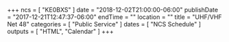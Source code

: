 +++
ncs = [ "KE0BXS" ]
date = "2018-12-02T21:00:00-06:00"
publishDate = "2017-12-21T12:47:37-06:00"
endTime = ""
location = ""
title = "UHF/VHF Net 48"
categories = [ "Public Service" ]
dates = [ "NCS Schedule" ]
outputs = [ "HTML", "Calendar" ]
+++
